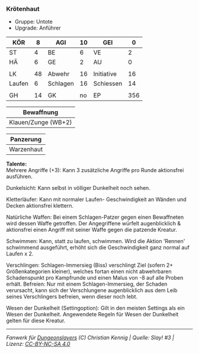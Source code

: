 ### Krötenhaut  
- Gruppe: Untote  
- Upgrade: Anführer  

| KÖR | 8 | AGI | 10 | GEI | 0 |
| --- | --- | --- | --- | --- | --- |
| ST | 4 | BE | 6 | VE | 2 |
| HÄ | 6 | GE | 2 | AU | 0 |
|  |  |  |  |  |  |
| LK | 48 | Abwehr | 16 | Initiative | 16 |
| Laufen | 6 | Schlagen | 16 | Schiessen | 14 |
|  |  |  |  |  |  |
| GH | 14 | GK | no | EP | 356 |


| Bewaffnung |
| --- |
| Klauen/Zunge (WB+2) |


| Panzerung |
| --- |
| Warzenhaut |


**Talente:**  
Mehrere Angriffe (+3): Kann 3 zusätzliche Angriffe pro Runde aktionsfrei ausführen.

Dunkelsicht: Kann selbst in völliger Dunkelheit noch sehen.

Kletterläufer: Kann mit normaler Laufen- Geschwindigkeit an Wänden und Decken aktionsfrei klettern.

Natürliche Waffen: Bei einem Schlagen-Patzer gegen einen Bewaffneten wird dessen Waffe getroffen. Der Angegriffene würfelt augenblicklich & aktionsfrei einen Angriff mit seiner Waffe gegen die patzende Kreatur.

Schwimmen: Kann, statt zu laufen, schwimmen. Wird die Aktion 'Rennen' schwimmend ausgeführt, erhöht sich die Geschwindigkeit ganz normal auf Laufen x 2.

Verschlingen: Schlagen-Immersieg (Biss) verschlingt Ziel (sofern 2+ Größenkategorien kleiner), welches fortan einen nicht abwehrbaren Schadenspunkt pro Kampfrunde und einen Malus von -8 auf alle Proben erhält. Befreien: Nur mit einem Schlagen-Immersieg, der Schaden verursacht, kann sich der Verschlungene augenblicklich aus dem Leib seines Verschlingers befreien, wenn dieser noch lebt.

Wesen der Dunkelheit (Settingoption): Gilt in den meisten Settings als ein Wesen der Dunkelheit. Angewendete Regeln für Wesen der Dunkelheit gelten für diese Kreatur.





___
*Fanwerk für [Dungeonslayers](https://www.dungeonslayers.net/) (C) Christian Kennig | Quelle: Slay! #3 | Lizenz: [CC-BY-NC-SA 4.0](https://creativecommons.org/licenses/by-nc-sa/4.0/deed.de)*
